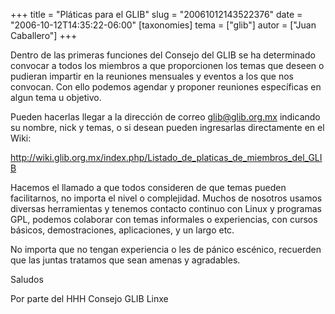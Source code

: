 +++
title = "Pláticas para el GLIB"
slug = "20061012143522376"
date = "2006-10-12T14:35:22-06:00"
[taxonomies]
tema = ["glib"]
autor = ["Juan Caballero"]
+++

Dentro de las primeras funciones del Consejo del GLIB se ha determinado
convocar a todos los miembros a que proporcionen los temas que deseen o
pudieran impartir en la reuniones mensuales y eventos a los que nos
convocan. Con ello podemos agendar y proponer reuniones específicas en
algun tema u objetivo.

Pueden hacerlas llegar a la dirección de correo glib@glib.org.mx
indicando su nombre, nick y temas, o si desean pueden ingresarlas
directamente en el Wiki:

<a href="http://wiki.glib.org.mx/index.php/Listado_de_platicas_de_miembros_del_GLIB">http://wiki.glib.org.mx/index.php/Listado_de_platicas_de_miembros_del_GLIB</a>

<!-- more -->
Hacemos el llamado a que todos consideren de que temas pueden
facilitarnos, no importa el nivel o complejidad. Muchos de nosotros
usamos diversas herramientas y tenemos contacto continuo con Linux y
programas GPL, podemos colaborar con temas informales o experiencias,
con cursos básicos, demostraciones, aplicaciones, y un largo etc.

No importa que no tengan experiencia o les de pánico escénico, recuerden
que las juntas tratamos que sean amenas y agradables.

Saludos

Por parte del HHH Consejo GLIB Linxe

